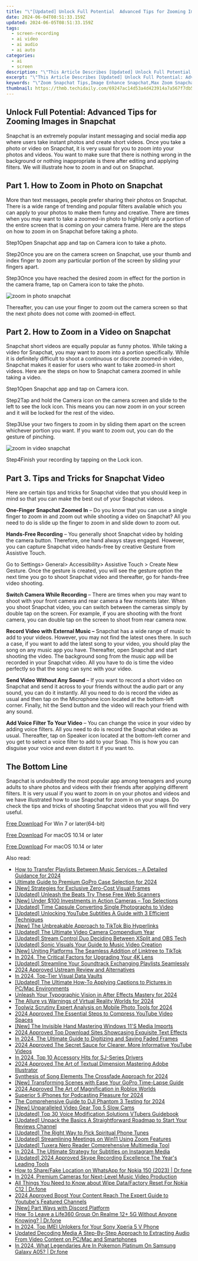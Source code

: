 ```yaml
---
title: "\"[Updated] Unlock Full Potential  Advanced Tips for Zooming Images in Snapchat\""
date: 2024-06-04T08:51:33.159Z
updated: 2024-06-05T08:51:33.159Z
tags: 
  - screen-recording
  - ai video
  - ai audio
  - ai auto
categories: 
  - ai
  - screen
description: "\"This Article Describes [Updated] Unlock Full Potential: Advanced Tips for Zooming Images in Snapchat\""
excerpt: "\"This Article Describes [Updated] Unlock Full Potential: Advanced Tips for Zooming Images in Snapchat\""
keywords: "\"Zoom Snapchat Tips,Image Enhance Snapchat,Max Zoom Snapchat,Advanced Snapchat Zoom,Snapchat Quality Boost,Optimal Snapchat Sharpen,High-Quality Snapchat Zoom\""
thumbnail: https://thmb.techidaily.com/69247ac14d53a4d423914a7a567f7db5686b08abed208ce9a52f3e4561b6e4e9.jpg
---
```


## Unlock Full Potential: Advanced Tips for Zooming Images in Snapchat

Snapchat is an extremely popular instant messaging and social media app where users take instant photos and create short videos. Once you take a photo or video on Snapchat, it is very usual for you to zoom into your photos and videos. You want to make sure that there is nothing wrong in the background or nothing inappropriate is there after editing and applying filters. We will illustrate how to zoom in and out on Snapchat.

## Part 1\. How to Zoom in Photo on Snapchat

More than text messages, people prefer sharing their photos on Snapchat. There is a wide range of trending and popular filters available which you can apply to your photos to make them funny and creative. There are times when you may want to take a zoomed-in photo to highlight only a portion of the entire screen that is coming on your camera frame. Here are the steps on how to zoom in on Snapchat before taking a photo.

Step1Open Snapchat app and tap on Camera icon to take a photo.

Step2Once you are on the camera screen on Snapchat, use your thumb and index finger to zoom any particular portion of the screen by sliding your fingers apart.

Step3Once you have reached the desired zoom in effect for the portion in the camera frame, tap on Camera icon to take the photo.

![zoom in photo snapchat](https://images.wondershare.com/filmora/article-images/2022/07/zoom-snapchat-1.jpg)

Thereafter, you can use your finger to zoom out the camera screen so that the next photo does not come with zoomed-in effect.

## Part 2\. How to Zoom in a Video on Snapchat

Snapchat short videos are equally popular as funny photos. While taking a video for Snapchat, you may want to zoom into a portion specifically. While it is definitely difficult to shoot a continuous or discrete zoomed-in video, Snapchat makes it easier for users who want to take zoomed-in short videos. Here are the steps on how to Snapchat camera zoomed in while taking a video.

Step1Open Snapchat app and tap on Camera icon.

Step2Tap and hold the Camera icon on the camera screen and slide to the left to see the lock icon. This means you can now zoom in on your screen and it will be locked for the rest of the video.

Step3Use your two fingers to zoom in by sliding them apart on the screen whichever portion you want. If you want to zoom out, you can do the gesture of pinching.

![zoom in video snapchat](https://images.wondershare.com/filmora/article-images/2022/07/zoom-snapchat-2.jpg)

Step4Finish your recording by tapping on the Lock icon.

## Part 3\. Tips and Tricks for Snapchat Video

Here are certain tips and tricks for Snapchat video that you should keep in mind so that you can make the best out of your Snapchat videos.

**One-Finger Snapchat Zoomed In** – Do you know that you can use a single finger to zoom in and zoom out while shooting a video on Snapchat? All you need to do is slide up the finger to zoom in and slide down to zoom out.

**Hands-Free Recording** – You generally shoot Snapchat video by holding the camera button. Therefore, one hand always stays engaged. However, you can capture Snapchat video hands-free by creative Gesture from Assistive Touch.

Go to Settings> General> Accessibility> Assistive Touch > Create New Gesture. Once the gesture is created, you will see the gesture option the next time you go to shoot Snapchat video and thereafter, go for hands-free video shooting.

**Switch Camera While Recording** – There are times when you may want to shoot with your front camera and rear camera a few moments later. When you shoot Snapchat video, you can switch between the cameras simply by double tap on the screen. For example, if you are shooting with the front camera, you can double tap on the screen to shoot from rear camera now.

**Record Video with External Music –** Snapchat has a wide range of music to add to your videos. However, you may not find the latest ones there. In such a case, if you want to add the latest song to your video, you should play the song on any music app you have. Thereafter, open Snapchat and start shooting the video. The background song from the music app will be recorded in your Snapchat video. All you have to do is time the video perfectly so that the song can sync with your video.

**Send Video Without Any Sound** – If you want to record a short video on Snapchat and send it across to your friends without the audio part or any sound, you can do it instantly. All you need to do is record the video as usual and then tap on the Microphone icon located at the bottom-left corner. Finally, hit the Send button and the video will reach your friend with any sound.

**Add Voice Filter To Your Video** – You can change the voice in your video by adding voice filters. All you need to do is record the Snapchat video as usual. Thereafter, tap on Speaker icon located at the bottom-left corner and you get to select a voice filter to add to your Snap. This is how you can disguise your voice and even distort it if you want to.

## The Bottom Line

Snapchat is undoubtedly the most popular app among teenagers and young adults to share photos and videos with their friends after applying different filters. It is very usual if you want to zoom in on your photos and videos and we have illustrated how to use Snapchat for zoom in on your snaps. Do check the tips and tricks of shooting Snapchat videos that you will find very useful.

[Free Download](https://tools.techidaily.com/wondershare/filmora/download/) For Win 7 or later(64-bit)

[Free Download](https://tools.techidaily.com/wondershare/filmora/download/) For macOS 10.14 or later

[Free Download](https://tools.techidaily.com/wondershare/filmora/download/) For macOS 10.14 or later

<ins class="adsbygoogle"
     style="display:block"
     data-ad-format="autorelaxed"
     data-ad-client="ca-pub-7571918770474297"
     data-ad-slot="1223367746"></ins>

<ins class="adsbygoogle"
     style="display:block"
     data-ad-format="autorelaxed"
     data-ad-client="ca-pub-7571918770474297"
     data-ad-slot="1223367746"></ins>



<ins class="adsbygoogle"
     style="display:block"
     data-ad-client="ca-pub-7571918770474297"
     data-ad-slot="8358498916"
     data-ad-format="auto"
     data-full-width-responsive="true"></ins>


<span class="atpl-alsoreadstyle">Also read:</span>
<div><ul>
<li><a href="https://some-skills.techidaily.com/how-to-transfer-playlists-between-music-services-a-detailed-guidance-for-2024/"><u>How to Transfer Playlists Between Music Services – A Detailed Guidance for 2024</u></a></li>
<li><a href="https://some-skills.techidaily.com/ultimate-guide-to-premium-gopro-case-selection-for-2024/"><u>Ultimate Guide to Premium GoPro Case Selection for 2024</u></a></li>
<li><a href="https://some-skills.techidaily.com/new-strategies-for-exclusive-zero-cost-visual-frames/"><u>[New] Strategies for Exclusive Zero-Cost Visual Frames</u></a></li>
<li><a href="https://some-skills.techidaily.com/updated-unleash-the-beats-try-these-free-web-scanners/"><u>[Updated] Unleash the Beats  Try These Free Web Scanners</u></a></li>
<li><a href="https://some-skills.techidaily.com/new-under-100-investments-in-action-cameras-top-selections/"><u>[New] Under $100 Investments in Action Cameras – Top Selections</u></a></li>
<li><a href="https://some-skills.techidaily.com/updated-time-capsule-converting-single-photographs-to-video/"><u>[Updated] Time Capsule  Converting Single Photographs to Video</u></a></li>
<li><a href="https://some-skills.techidaily.com/updated-unlocking-youtube-subtitles-a-guide-with-3-efficient-techniques/"><u>[Updated] Unlocking YouTube Subtitles  A Guide with 3 Efficient Techniques</u></a></li>
<li><a href="https://some-skills.techidaily.com/new-the-unbreakable-approach-to-tiktok-bio-hyperlinks/"><u>[New] The Unbreakable Approach to TikTok Bio Hyperlinks</u></a></li>
<li><a href="https://some-skills.techidaily.com/updated-the-ultimate-video-camera-compendium-year/"><u>[Updated] The Ultimate Video Camera Compendium Year</u></a></li>
<li><a href="https://some-skills.techidaily.com/updated-stream-control-duo-deciding-between-xsplit-and-obs-tech/"><u>[Updated] Stream Control Duo  Deciding Between XSplit and OBS Tech</u></a></li>
<li><a href="https://some-skills.techidaily.com/updated-sonic-visuals-your-guide-to-music-video-creation/"><u>[Updated] Sonic Visuals  Your Guide to Music Video Creation</u></a></li>
<li><a href="https://some-skills.techidaily.com/new-uniting-platforms-the-seamless-addition-of-linktree-to-tiktok/"><u>[New] Uniting Platforms  The Seamless Addition of Linktree to TikTok</u></a></li>
<li><a href="https://some-skills.techidaily.com/in-2024-the-critical-factors-for-upgrading-your-4k-lens/"><u>In 2024, The Critical Factors for Upgrading Your 4K Lens</u></a></li>
<li><a href="https://some-skills.techidaily.com/updated-streamline-your-soundtrack-exchanging-playlists-seamlessly/"><u>[Updated] Streamline Your Soundtrack  Exchanging Playlists Seamlessly</u></a></li>
<li><a href="https://some-skills.techidaily.com/2024-approved-ustream-review-and-alternatives/"><u>2024 Approved  Ustream Review and Alternatives</u></a></li>
<li><a href="https://some-skills.techidaily.com/in-2024-top-tier-visual-data-vaults/"><u>In 2024, Top-Tier Visual Data Vaults</u></a></li>
<li><a href="https://some-skills.techidaily.com/updated-the-ultimate-how-to-applying-captions-to-pictures-in-pcmac-environments/"><u>[Updated] The Ultimate How-To  Applying Captions to Pictures in PC/Mac Environments</u></a></li>
<li><a href="https://some-skills.techidaily.com/unleash-your-typographic-vision-in-after-effects-mastery-for-2024/"><u>Unleash Your Typographic Vision in After Effects Mastery for 2024</u></a></li>
<li><a href="https://some-skills.techidaily.com/the-allure-vs-warnings-of-virtual-reality-worlds-for-2024/"><u>The Allure vs Warnings of Virtual Reality Worlds for 2024</u></a></li>
<li><a href="https://some-skills.techidaily.com/toolwiz-scrutiny-expert-analysis-on-mobile-photo-tools-for-2024/"><u>Toolwiz Scrutiny  Expert Analysis on Mobile Photo Tools for 2024</u></a></li>
<li><a href="https://some-skills.techidaily.com/2024-approved-the-essential-steps-to-compress-youtube-video-spaces/"><u>2024 Approved  The Essential Steps to Compress YouTube Video Spaces</u></a></li>
<li><a href="https://some-skills.techidaily.com/new-the-invisible-hand-mastering-windows-11s-media-imports/"><u>[New] The Invisible Hand  Mastering Windows 11'S Media Imports</u></a></li>
<li><a href="https://some-skills.techidaily.com/2024-approved-top-download-sites-showcasing-exquisite-text-effects/"><u>2024 Approved  Top Download Sites Showcasing Exquisite Text Effects</u></a></li>
<li><a href="https://some-skills.techidaily.com/in-2024-the-ultimate-guide-to-digitizing-and-saving-faded-frames/"><u>In 2024, The Ultimate Guide to Digitizing and Saving Faded Frames</u></a></li>
<li><a href="https://some-skills.techidaily.com/2024-approved-the-secret-sauce-for-clearer-more-informative-youtube-videos/"><u>2024 Approved  The Secret Sauce for Clearer, More Informative YouTube Videos</u></a></li>
<li><a href="https://some-skills.techidaily.com/in-2024-top-10-accessory-hits-for-sj-series-drivers/"><u>In 2024, Top 10 Accessory Hits for SJ-Series Drivers</u></a></li>
<li><a href="https://some-skills.techidaily.com/2024-approved-the-art-of-textual-dimension-mastering-adobe-illustrator/"><u>2024 Approved  The Art of Textual Dimension  Mastering Adobe Illustrator</u></a></li>
<li><a href="https://some-skills.techidaily.com/synthesis-of-song-elements-the-crossfade-approach-for-2024/"><u>Synthesis of Song Elements  The Crossfade Approach for 2024</u></a></li>
<li><a href="https://some-skills.techidaily.com/new-transforming-scenes-with-ease-your-gopro-time-lapse-guide/"><u>[New] Transforming Scenes with Ease  Your GoPro Time-Lapse Guide</u></a></li>
<li><a href="https://some-skills.techidaily.com/2024-approved-the-art-of-magnification-in-roblox-worlds/"><u>2024 Approved  The Art of Magnification in Roblox Worlds</u></a></li>
<li><a href="https://some-skills.techidaily.com/superior-5-iphones-for-podcasting-pleasure-for-2024/"><u>Superior 5 iPhones for Podcasting Pleasure for 2024</u></a></li>
<li><a href="https://some-skills.techidaily.com/the-comprehensive-guide-to-dji-phantom-3-testing-for-2024/"><u>The Comprehensive Guide to DJI Phantom 3 Testing for 2024</u></a></li>
<li><a href="https://some-skills.techidaily.com/new-unparalleled-video-gear-top-5-slow-cams/"><u>[New] Unparalleled Video Gear  Top 5 Slow Cams</u></a></li>
<li><a href="https://some-skills.techidaily.com/updated-top-30-voice-modification-solutions-vtubers-guidebook/"><u>[Updated] Top 30 Voice Modification Solutions  VTubers Guidebook</u></a></li>
<li><a href="https://some-skills.techidaily.com/updated-unpack-the-basics-a-straightforward-roadmap-to-start-your-reviews-channel/"><u>[Updated] Unpack the Basics  A Straightforward Roadmap to Start Your Reviews Channel</u></a></li>
<li><a href="https://some-skills.techidaily.com/updated-the-right-way-to-pick-spiritual-phone-tunes/"><u>[Updated] The Right Way to Pick Spiritual Phone Tunes</u></a></li>
<li><a href="https://some-skills.techidaily.com/updated-streamlining-meetings-on-win11-using-zoom-features/"><u>[Updated] Streamlining Meetings on Win11 Using Zoom Features</u></a></li>
<li><a href="https://some-skills.techidaily.com/updated-tuxera-nero-reader-comprehensive-multimedia-tool/"><u>[Updated] Tuxera Nero Reader  Comprehensive Multimedia Tool</u></a></li>
<li><a href="https://instagram-videos.techidaily.com/in-2024-the-ultimate-strategy-for-subtitles-on-instagram-media/"><u>In 2024, The Ultimate Strategy for Subtitles on Instagram Media</u></a></li>
<li><a href="https://screen-capture.techidaily.com/updated-2024-approved-skype-recording-excellence-the-years-leading-tools/"><u>[Updated] 2024 Approved  Skype Recording Excellence  The Year's Leading Tools</u></a></li>
<li><a href="https://location-social.techidaily.com/how-to-sharefake-location-on-whatsapp-for-nokia-150-2023-drfone-by-drfone-virtual-android/"><u>How to Share/Fake Location on WhatsApp for Nokia 150 (2023) | Dr.fone</u></a></li>
<li><a href="https://extra-support.techidaily.com/in-2024-premium-cameras-for-next-level-music-video-production/"><u>In 2024, Premium Cameras for Next-Level Music Video Production</u></a></li>
<li><a href="https://phone-solutions.techidaily.com/all-things-you-need-to-know-about-wipe-datafactory-reset-for-nokia-c12-drfone-by-drfone-reset-android-reset-android/"><u>All Things You Need to Know about Wipe Data/Factory Reset For Nokia C12 | Dr.fone</u></a></li>
<li><a href="https://youtube-clips.techidaily.com/2024-approved-boost-your-content-reach-the-expert-guide-to-youtubes-featured-channels/"><u>2024 Approved  Boost Your Content Reach  The Expert Guide to Youtube's Featured Channels</u></a></li>
<li><a href="https://discord-videos.techidaily.com/new-part-ways-with-discord-platform/"><u>[New] Part Ways with Discord Platform</u></a></li>
<li><a href="https://location-social.techidaily.com/how-to-leave-a-life360-group-on-realme-12plus-5g-without-anyone-knowing-drfone-by-drfone-virtual-android/"><u>How To Leave a Life360 Group On Realme 12+ 5G Without Anyone Knowing? | Dr.fone</u></a></li>
<li><a href="https://sim-unlock.techidaily.com/in-2024-top-imei-unlokers-for-your-sony-xperia-5-v-phone-by-drfone-android/"><u>In 2024, Top IMEI Unlokers for Your Sony Xperia 5 V Phone</u></a></li>
<li><a href="https://audio-shaping.techidaily.com/updated-decoding-media-a-step-by-step-approach-to-extracting-audio-from-video-content-on-pcmac-and-smartphones/"><u>Updated Decoding Media A Step-By-Step Approach to Extracting Audio From Video Content on PC/Mac and Smartphones</u></a></li>
<li><a href="https://change-location.techidaily.com/in-2024-what-legendaries-are-in-pokemon-platinum-on-samsung-galaxy-a05-drfone-by-drfone-virtual-android/"><u>In 2024, What Legendaries Are In Pokemon Platinum On Samsung Galaxy A05? | Dr.fone</u></a></li>
</ul></div>
